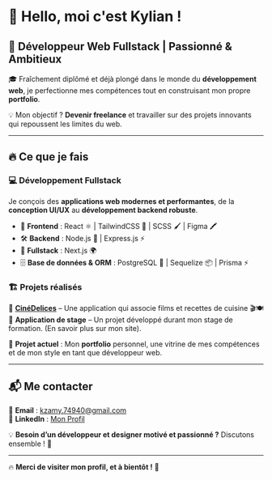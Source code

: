 # 👋 Hello, moi c'est Kylian !  

## 🚀 Développeur Web Fullstack | Passionné & Ambitieux  

🎓 Fraîchement diplômé et déjà plongé dans le monde du **développement web**, je perfectionne mes compétences tout en construisant mon propre **portfolio**.  

💡 Mon objectif ? **Devenir freelance** et travailler sur des projets innovants qui repoussent les limites du web.  

---

## 🔥 **Ce que je fais**  

### 💻 Développement Fullstack  
Je conçois des **applications web modernes et performantes**, de la **conception UI/UX** au **développement backend robuste**.  

- 🎨 **Frontend** : React ⚛️ | TailwindCSS 🎨 | SCSS 🖌 | Figma 🖍  
- 🛠 **Backend** : Node.js 🚀 | Express.js ⚡  
- 🔄 **Fullstack** : Next.js 🌍  
- 🗄 **Base de données & ORM** : PostgreSQL 🐘 | Sequelize 📦 | Prisma ⚡  

### 🏗 **Projets réalisés**  
📌 **[CinéDelices](https://github.com/KylianZamy74/CineDelices)** – Une application qui associe films et recettes de cuisine 🎬🍽  
📌 **Application de stage** – Un projet développé durant mon stage de formation. (En savoir plus sur mon site).

🎯 **Projet actuel** : Mon **portfolio** personnel, une vitrine de mes compétences et de mon style en tant que développeur web.  

---

## 📬 **Me contacter**

📩 **Email** : [kzamy.74940@gmail.com](mailto:TonEmail@example.com)  
🔗 **LinkedIn** : [Mon Profil](https://www.linkedin.com/in/kylian-zamy-b0a5ab303/)  
 

💡 **Besoin d’un développeur et designer motivé et passionné ?** Discutons ensemble ! 🚀  

---

🔥 **Merci de visiter mon profil, et à bientôt !** 👋  

